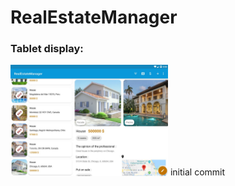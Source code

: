 # RealEstateManager

### Tablet display:

<img src="./readme/tablet_display.jpg" width="50%" height="50%">
initial commit
